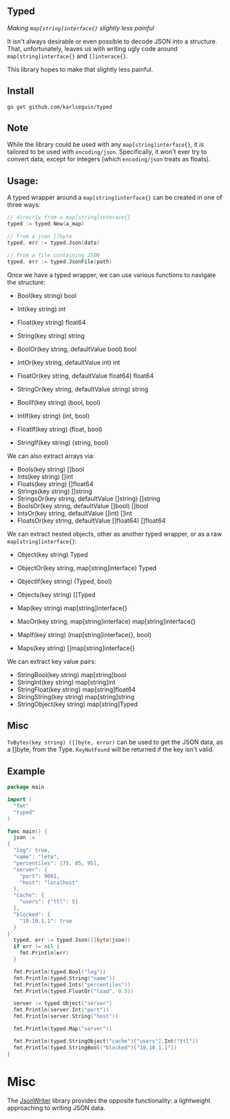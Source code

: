 ## Typed

*Making `map[string]interface{}` slightly less painful*

It isn't always desirable or even possible to decode JSON into a structure. That, unfortunately, leaves us with writing ugly code around `map[string]interface{}` and `[]interace{}`.

This library hopes to make that slightly less painful.

## Install

    go get github.com/karlseguin/typed

## Note

While the library could be used with any `map[string]interface{}`, it *is* tailored to be used with `encoding/json`. Specifically, it won't ever try to convert data, except for integers (which `encoding/json` treats as floats).

## Usage:

A typed wrapper around a `map[string]interface{}` can be created in one of three ways:

```go
// directly from a map[string]interace{}
typed := typed.New(a_map)

// from a json []byte
typed, err := typed.Json(data)

// from a file containing JSON
typed, err := typed.JsonFile(path)
```

Once we have a typed wrapper, we can use various functions to navigate the structure:

- Bool(key string) bool
- Int(key string) int
- Float(key string) float64
- String(key string) string

- BoolOr(key string, defaultValue bool) bool
- IntOr(key string, defaultValue int) int
- FloatOr(key string, defaultValue float64) float64
- StringOr(key string, defaultValue string) string

- BoolIf(key string) (bool, bool)
- IntIf(key string) (int, bool)
- FloatIf(key string) (float, bool)
- StringIf(key string) (string, bool)

We can also extract arrays via:

- Bools(key string) []bool
- Ints(key string) []int
- Floats(key string) []float64
- Strings(key string) []string
- StringsOr(key string, defaultValue []string) []string
- BoolsOr(key string, defaultValue []bool) []bool
- IntsOr(key string, defaultValue []int) []int
- FloatsOr(key string, defaultValue []float64) []float64

We can extract nested objects, other as another typed wrapper, or as a raw `map[string]interface{}`:

- Object(key string) Typed
- ObjectOr(key string, map[string]interface) Typed
- ObjectIf(key string) (Typed, bool)
- Objects(key string) []Typed

- Map(key string) map[string]interface{}
- MaoOr(key string, map[string]interface) map[string]interface{}
- MapIf(key string) (map[string]interface{}, bool)
- Maps(key string) []map[string]interface{}

We can extract key value pairs:

- StringBool(key string) map[string]bool
- StringInt(key string) map[string]int
- StringFloat(key string) map[string]float64
- StringString(key string) map[string]string
- StringObject(key string) map[string]Typed

## Misc

`ToBytes(key string) ([]byte, error)` can be used to get the JSON data, as a []byte, from the Type. `KeyNotFound` will be returned if the key isn't valid.

## Example

```go
package main

import (
  "fmt"
  "typed"
)

func main() {
  json := `
{
  "log": true,
  "name": "leto",
  "percentiles": [75, 85, 95],
  "server": {
    "port": 9001,
    "host": "localhost"
  },
  "cache": {
    "users": {"ttl": 5}
  },
  "blocked": {
    "10.10.1.1": true
  }
}`
  typed, err := typed.Json([]byte(json))
  if err != nil {
    fmt.Println(err)
  }

  fmt.Println(typed.Bool("log"))
  fmt.Println(typed.String("name"))
  fmt.Println(typed.Ints("percentiles"))
  fmt.Println(typed.FloatOr("load", 0.5))

  server := typed.Object("server")
  fmt.Println(server.Int("port"))
  fmt.Println(server.String("host"))

  fmt.Println(typed.Map("server"))

  fmt.Println(typed.StringObject("cache")["users"].Int("ttl"))
  fmt.Println(typed.StringBool("blocked")["10.10.1.1"])
}
```

# Misc

The [JsonWriter](https://github.com/karlseguin/jsonwriter) library provides the opposite functionality: a lightweight approaching to writing JSON data.
